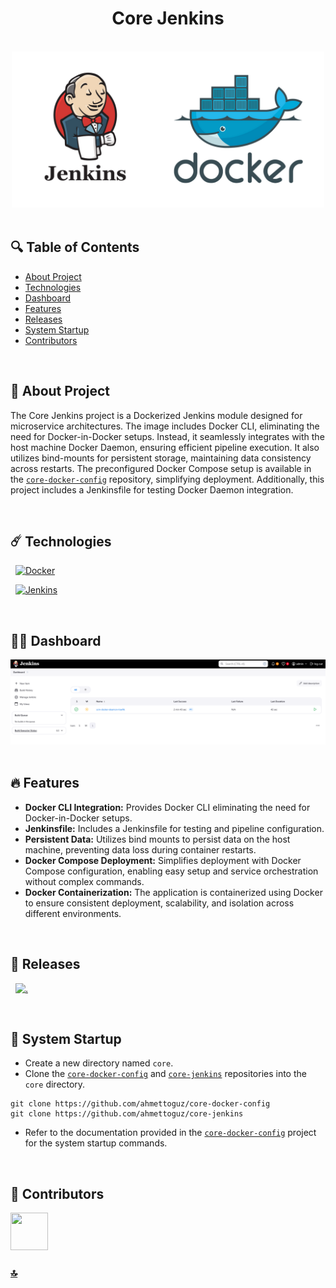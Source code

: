 <h1 id="top" align="center">Core Jenkins</h1>

<br>

<div align="center">
    <img height=250 src="assets/banner/banner.png">
</div>

<br>

## 🔍 Table of Contents

- [About Project](#intro)
- [Technologies](#technologies)
- [Dashboard](#dashboard)
- [Features](#features)
- [Releases](#releases)
- [System Startup](#system-startup)
- [Contributors](#contributors)

<br/>

<h2 id="intro">📌 About Project</h2>

The Core Jenkins project is a Dockerized Jenkins module designed for microservice architectures. The image includes Docker CLI, eliminating the need for Docker-in-Docker setups. Instead, it seamlessly integrates with the host machine Docker Daemon, ensuring efficient pipeline execution. It also utilizes bind-mounts for persistent storage, maintaining data consistency across restarts.
The preconfigured Docker Compose setup is available in the [`core-docker-config`](https://github.com/ahmettoguz/core-docker-config) repository, simplifying deployment. Additionally, this project includes a Jenkinsfile for testing Docker Daemon integration.

<br/>

<h2 id="technologies">☄️ Technologies</h2>

&nbsp; [![Docker](https://img.shields.io/badge/docker-%230db7ed.svg?style=for-the-badge&logo=docker&logoColor=white)](https://www.docker.com/)

&nbsp; [![Jenkins](https://img.shields.io/badge/Jenkins-49728B?style=for-the-badge&logo=jenkins&logoColor=white)](https://www.jenkins.io/)

<br/>

<h2 id="dashboard">👨‍🍳 Dashboard</h2>

<div align="center">
    <img width=800 src="assets/dashboard/dashboard.png">
</div>

<br/>

<h2 id="features">🔥 Features</h2>

- **Docker CLI Integration:** Provides Docker CLI eliminating the need for Docker-in-Docker setups.
- **Jenkinsfile:** Includes a Jenkinsfile for testing and pipeline configuration.
- **Persistent Data:** Utilizes bind mounts to persist data on the host machine, preventing data loss during container restarts.
- **Docker Compose Deployment:** Simplifies deployment with Docker Compose configuration, enabling easy setup and service orchestration without complex commands.
- **Docker Containerization:** The application is containerized using Docker to ensure consistent deployment, scalability, and isolation across different environments.

<br/>

<h2 id="releases">🚢 Releases</h2>

&nbsp; [![.](https://img.shields.io/badge/1.0.0-233838?style=flat&label=version&labelColor=470137&color=077521)](https://github.com/ahmettoguz/core-jenkins/tree/v1.0.0)

<br/>

<h2 id="system-startup">🚀 System Startup</h2>

- Create a new directory named `core`.
- Clone the [`core-docker-config`](https://github.com/ahmettoguz/core-docker-config) and [`core-jenkins`](https://github.com/ahmettoguz/core-jenkins) repositories into the `core` directory.

```
git clone https://github.com/ahmettoguz/core-docker-config
git clone https://github.com/ahmettoguz/core-jenkins
```

- Refer to the documentation provided in the [`core-docker-config`](https://github.com/ahmettoguz/core-docker-config) project for the system startup commands.

<br/>

<h2 id="contributors">👥 Contributors</h2>

<a href="https://github.com/ahmettoguz" target="_blank"><img width=60 height=60 src="https://avatars.githubusercontent.com/u/101711642?v=4"></a>

### [🔝](#top)

